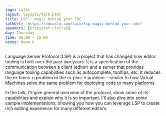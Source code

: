 ```yaml
---
tags: talks
layout: layouts/talk.html
title: LSP - magic behind your IDE
talkUrl: 'https://ndcoslo.com/talk/lsp-magic-behind-your-ide/'
speakers: [krzysztof-cieślak]
day: Thursday
time: 09:00 - 10:00
venue: Room 6
---
```

Language Server Protocol (LSP) is a project that has changed how editor tooling is built over the past two years. It is a specification of the communication between a client (editor) and a server that provides language tooling capabilities such as autocomplete, tooltips, etc. It reduces the m-times-n problem to the m-plus-n problem —similar to how Virtual Machines solve the same problem for deploying code to many platforms.

In the talk, I'll give general overview of the protocol, show some of its capabilities and explain why it is so important. I'll also dive into some sample implementations, showing you how you can leverage LSP to create rich editing experience for many different editors.